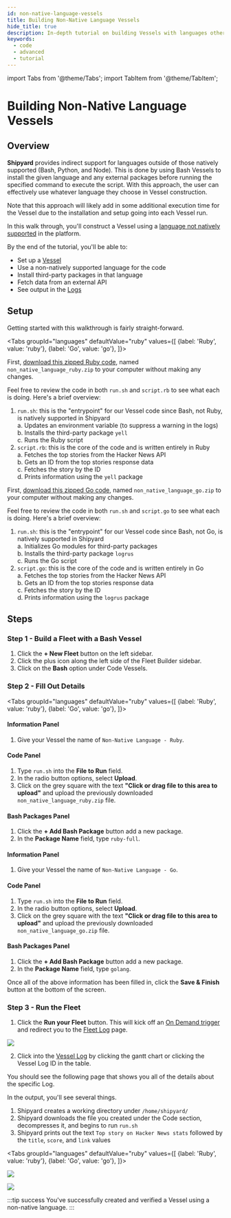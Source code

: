 ```yaml
---
id: non-native-language-vessels
title: Building Non-Native Language Vessels
hide_title: true
description: In-depth tutorial on building Vessels with languages other than the native Bash, Python, and Node.
keywords:
  - code
  - advanced
  - tutorial
---
```


import Tabs from '@theme/Tabs';
import TabItem from '@theme/TabItem';

# Building Non-Native Language Vessels

## Overview

**Shipyard** provides indirect support for languages outside of those natively supported (Bash, Python, and Node). This is done by using Bash Vessels to install the given language and any external packages before running the specified command to execute the script. With this approach, the user can effectively use whatever language they choose in Vessel construction.

Note that this approach will likely add in some additional execution time for the Vessel due to the installation and setup going into each Vessel run.

In this walk through, you'll construct a Vessel using a [language not natively supported](../reference/code/code-overview.md) in the platform.

By the end of the tutorial, you'll be able to:

- Set up a [Vessel](../reference/vessels.md)
- Use a non-natively supported language for the code
- Install third-party packages in that language
- Fetch data from an external API
- See output in the [Logs](../reference/logs/logs-overview.md)

## Setup

Getting started with this walkthrough is fairly straight-forward.

<Tabs
groupId="languages"
defaultValue="ruby"
values={[
{label: 'Ruby', value: 'ruby'},
{label: 'Go', value: 'go'},
]}>
<TabItem value="ruby">

First, [download this zipped Ruby code](https://drive.google.com/file/d/1kPO76_I6RlJoRvmFTR3hEZ253wp56Qi-/view?usp=share_link), named `non_native_language_ruby.zip` to your computer without making any changes.

Feel free to review the code in both `run.sh` and `script.rb` to see what each is doing. Here's a brief overview:

1. `run.sh`: this is the "entrypoint" for our Vessel code since Bash, not Ruby, is natively supported in Shipyard  
	a. Updates an environment variable (to suppress a warning in the logs)  
	b. Installs the third-party package `yell`  
	c. Runs the Ruby script  
2. `script.rb`: this is the core of the code and is written entirely in Ruby  
	a. Fetches the top stories from the Hacker News API  
	b. Gets an ID from the top stories response data  
	c. Fetches the story by the ID  
	d. Prints information using the `yell` package  

</TabItem>
<TabItem value="go">

First, [download this zipped Go code](https://drive.google.com/file/d/1mKQiWWLSWYQmBuHVVla5wNms6osbTCB-/view?usp=share_link), named `non_native_language_go.zip` to your computer without making any changes.

Feel free to review the code in both `run.sh` and `script.go` to see what each is doing. Here's a brief overview:

1. `run.sh`: this is the "entrypoint" for our Vessel code since Bash, not Go, is natively supported in Shipyard  
	a. Initializes Go modules for third-party packages  
	b. Installs the third-party package `logrus`  
	c. Runs the Go script  
2. `script.go`: this is the core of the code and is written entirely in Go  
	a. Fetches the top stories from the Hacker News API  
	b. Gets an ID from the top stories response data  
	c. Fetches the story by the ID  
	d. Prints information using the `logrus` package  

</TabItem>
</Tabs>

## Steps

### Step 1 - Build a Fleet with a Bash Vessel

1. Click the **+ New Fleet** button on the left sidebar.
2. Click the plus icon along the left side of the Fleet Builder sidebar.
3. Click on the **Bash** option under Code Vessels.

### Step 2 - Fill Out Details

<Tabs
groupId="languages"
defaultValue="ruby"
values={[
{label: 'Ruby', value: 'ruby'},
{label: 'Go', value: 'go'},
]}>
<TabItem value="ruby">

#### Information Panel
1. Give your Vessel the name of `Non-Native Language - Ruby`.

#### Code Panel
1. Type `run.sh` into the **File to Run** field.
2. In the radio button options, select **Upload**.
3. Click on the grey square with the text **"Click or drag file to this area to upload"** and upload the previously downloaded `non_native_language_ruby.zip` file.

#### Bash Packages Panel
1. Click the **+ Add Bash Package** button add a new package.
2. In the **Package Name** field, type `ruby-full`.

</TabItem>
<TabItem value="go">

#### Information Panel
1. Give your Vessel the name of `Non-Native Language - Go`.

#### Code Panel
1. Type `run.sh` into the **File to Run** field.
2. In the radio button options, select **Upload**.
3. Click on the grey square with the text **"Click or drag file to this area to upload"** and upload the previously downloaded `non_native_language_go.zip` file.

#### Bash Packages Panel
1. Click the **+ Add Bash Package** button add a new package.
2. In the **Package Name** field, type `golang`.


</TabItem>
</Tabs>

Once all of the above information has been filled in, click the **Save & Finish** button at the bottom of the screen.


### Step 3 - Run the Fleet

1. Click the **Run your Fleet** button. This will kick off an [On Demand trigger](../reference/triggers/on-demand-triggers.md) and redirect you to the [Fleet Log](../reference/logs/fleet-logs.md) page.

![](../.gitbook/assets/vessel-built-successfully.png)

2. Click into the [Vessel Log](../reference/logs/vessel-logs.md) by clicking the gantt chart or clicking the Vessel Log ID in the table.

You should see the following page that shows you all of the details about the specific Log.

In the output, you'll see several things.

1. Shipyard creates a working directory under `/home/shipyard/`
2. Shipyard downloads the file you created under the Code section, decompresses it, and begins to run `run.sh`
3. Shipyard prints out the text `Top story on Hacker News stats` followed by the `title`, `score`, and `link` values

<Tabs
groupId="languages"
defaultValue="ruby"
values={[
{label: 'Ruby', value: 'ruby'},
{label: 'Go', value: 'go'},
]}>
<TabItem value="ruby">

![](../.gitbook/assets/non-native-language-log-ruby.png)

</TabItem>
<TabItem value="go">

![](../.gitbook/assets/non-native-language-log-go.png)

</TabItem>
</Tabs>

:::tip success
You've successfully created and verified a Vessel using a non-native language.
:::
